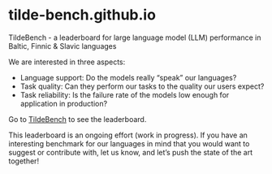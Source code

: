 # tilde-bench.github.io
TildeBench - a leaderboard for large language model (LLM) performance in Baltic, Finnic & Slavic languages

We are interested in three aspects:

* Language support: Do the models really “speak” our languages?
* Task quality: Can they perform our tasks to the quality our users expect?
* Task reliability: Is the failure rate of the models low enough for application in production?

Go to [TildeBench](https://tilde-nlp.github.io) to see the leaderboard.

This leaderboard is an ongoing effort (work in progress). If you have an interesting benchmark for our languages in mind that you would want to suggest or contribute with, let us know, and let’s push the state of the art together!
